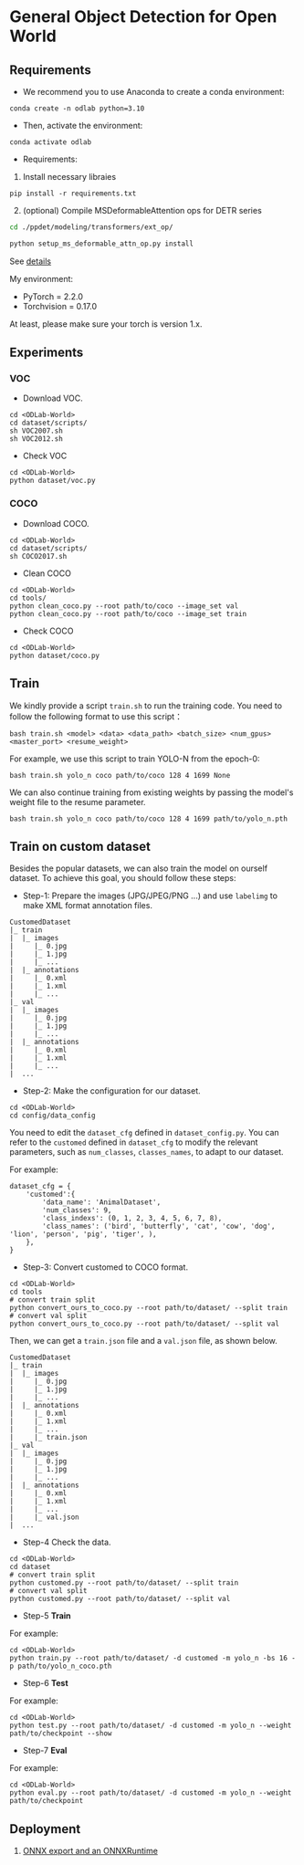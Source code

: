 # General Object Detection for Open World

## Requirements
- We recommend you to use Anaconda to create a conda environment:
```Shell
conda create -n odlab python=3.10
```

- Then, activate the environment:
```Shell
conda activate odlab
```

- Requirements:
1. Install necessary libraies
```Shell
pip install -r requirements.txt 
```

2. (optional) Compile MSDeformableAttention ops for DETR series

```bash
cd ./ppdet/modeling/transformers/ext_op/

python setup_ms_deformable_attn_op.py install
```
See [details](./models/detectors/rtdetr/basic_modules/ext_op/)

My environment:
- PyTorch = 2.2.0
- Torchvision = 0.17.0

At least, please make sure your torch is version 1.x.

## Experiments
### VOC
- Download VOC.
```Shell
cd <ODLab-World>
cd dataset/scripts/
sh VOC2007.sh
sh VOC2012.sh
```

- Check VOC
```Shell
cd <ODLab-World>
python dataset/voc.py
```

### COCO

- Download COCO.
```Shell
cd <ODLab-World>
cd dataset/scripts/
sh COCO2017.sh
```

- Clean COCO
```Shell
cd <ODLab-World>
cd tools/
python clean_coco.py --root path/to/coco --image_set val
python clean_coco.py --root path/to/coco --image_set train
```

- Check COCO
```Shell
cd <ODLab-World>
python dataset/coco.py
```

## Train 
We kindly provide a script `train.sh` to run the training code. You need to follow the following format to use this script：
```Shell
bash train.sh <model> <data> <data_path> <batch_size> <num_gpus> <master_port> <resume_weight>
```

For example, we use this script to train YOLO-N from the epoch-0:
```Shell
bash train.sh yolo_n coco path/to/coco 128 4 1699 None
```

We can also continue training from existing weights by passing the model's weight file to the resume parameter.
```Shell
bash train.sh yolo_n coco path/to/coco 128 4 1699 path/to/yolo_n.pth
```


## Train on custom dataset
Besides the popular datasets, we can also train the model on ourself dataset. To achieve this goal, you should follow these steps:
- Step-1: Prepare the images (JPG/JPEG/PNG ...) and use `labelimg` to make XML format annotation files.

```
CustomedDataset
|_ train
|  |_ images     
|     |_ 0.jpg
|     |_ 1.jpg
|     |_ ...
|  |_ annotations
|     |_ 0.xml
|     |_ 1.xml
|     |_ ...
|_ val
|  |_ images     
|     |_ 0.jpg
|     |_ 1.jpg
|     |_ ...
|  |_ annotations
|     |_ 0.xml
|     |_ 1.xml
|     |_ ...
|  ...
```

- Step-2: Make the configuration for our dataset.
```Shell
cd <ODLab-World>
cd config/data_config
```
You need to edit the `dataset_cfg` defined in `dataset_config.py`. You can refer to the `customed` defined in `dataset_cfg` to modify the relevant parameters, such as `num_classes`, `classes_names`, to adapt to our dataset.

For example:
```Shell
dataset_cfg = {
    'customed':{
        'data_name': 'AnimalDataset',
        'num_classes': 9,
        'class_indexs': (0, 1, 2, 3, 4, 5, 6, 7, 8),
        'class_names': ('bird', 'butterfly', 'cat', 'cow', 'dog', 'lion', 'person', 'pig', 'tiger', ),
    },
}
```

- Step-3: Convert customed to COCO format.

```Shell
cd <ODLab-World>
cd tools
# convert train split
python convert_ours_to_coco.py --root path/to/dataset/ --split train
# convert val split
python convert_ours_to_coco.py --root path/to/dataset/ --split val
```
Then, we can get a `train.json` file and a `val.json` file, as shown below.
```
CustomedDataset
|_ train
|  |_ images     
|     |_ 0.jpg
|     |_ 1.jpg
|     |_ ...
|  |_ annotations
|     |_ 0.xml
|     |_ 1.xml
|     |_ ...
|     |_ train.json
|_ val
|  |_ images     
|     |_ 0.jpg
|     |_ 1.jpg
|     |_ ...
|  |_ annotations
|     |_ 0.xml
|     |_ 1.xml
|     |_ ...
|     |_ val.json
|  ...
```

- Step-4 Check the data.

```Shell
cd <ODLab-World>
cd dataset
# convert train split
python customed.py --root path/to/dataset/ --split train
# convert val split
python customed.py --root path/to/dataset/ --split val
```

- Step-5 **Train**

For example:

```Shell
cd <ODLab-World>
python train.py --root path/to/dataset/ -d customed -m yolo_n -bs 16 -p path/to/yolo_n_coco.pth
```

- Step-6 **Test**

For example:

```Shell
cd <ODLab-World>
python test.py --root path/to/dataset/ -d customed -m yolo_n --weight path/to/checkpoint --show
```

- Step-7 **Eval**

For example:

```Shell
cd <ODLab-World>
python eval.py --root path/to/dataset/ -d customed -m yolo_n --weight path/to/checkpoint
```

## Deployment
1. [ONNX export and an ONNXRuntime](./deployment/ONNXRuntime/)
